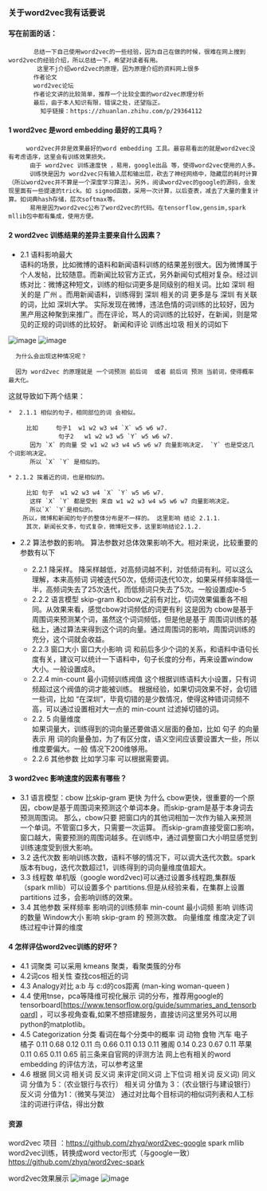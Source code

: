 ### 关于word2vec我有话要说

#### 写在前面的话：
           总结一下自己使用word2vec的一些经验，因为自己在做的时候，很难在网上搜到word2vec的经验介绍，所以总结一下，希望对读者有用。
            这里不j介绍word2vec的原理，因为原理介绍的资料网上很多
           作者论文
           word2vec论坛
           作者论文讲的比较简单，推荐一个比较全面的word2vec原理分析
           最后，由于本人知识有限，错误之处，还望指正。
             知乎链接：https://zhuanlan.zhihu.com/p/29364112

#### 1 word2vec 是word embedding 最好的工具吗？
         word2vec并非是效果最好的word embedding 工具。最容易看出的就是word2vec没有考虑语序，这里会有训练效果损失。
          由于 word2vec 训练速度快 ，易用，google出品 等，使得word2vec使用的人多。
          训练快是因为 word2vec只有输入层和输出层，砍去了神经网络中，隐藏层的耗时计算（所以word2vec并不算是一个深度学习算法）。另外，阅读word2vec的google的源码，会发现里面有一些提速的trick。如 sigmod函数，采用一次计算，以后查表，减去了大量的重复计算。如词典hash存储，层次softmax等。
          易用是因为word2vec公布了word2vec的代码。在tensorflow,gensim,spark mllib包中都有集成，使用方便。


#### 2 word2vec 训练结果的差异主要来自什么因素？
      
* 2.1 语料影响最大  
    语料的场景，比如微博的语料和新闻语料训练的结果差别很大。因为微博属于个人发帖，比较随意。而新闻比较官方正式，另外新闻句式相对复杂。经过训练对比：微博这种短文，训练的相似词更多是同级别的相关词。比如 深圳 相关的是  广州 。而用新闻语料，训练得到 深圳 相关的词 更多是与 深圳 有关联的词，比如 深圳大学。
         实际发现在微博，违法色情的词训练的比较好，因为黑产用这种聚到来推广。而在评论，骂人的词训练的比较好，在新闻，则是常见的正规的词训练的比较好。
 新闻和评论 训练出垃圾 相关的词如下

![image](http://zhangyunquan.cn/blog/pic/laji_news.PNG)
![image](http://zhangyunquan.cn/blog/pic/laji_co.PNG)

      为什么会出现这种情况呢？ 
    
      因为 word2vec 的原理就是 一个词预测 前后词  或者 前后词 预测 当前词，使得概率最大化。
   这就导致如下两个结果：
 
    *  2.1.1 相似的句子，相同部位的词 会相似。

         比如     句子1  w1 w2 w3 w4 `X` w5 w6 w7.
                  句子2   w1 w2 w3 w5 `Y` w5 w6 w7.
          因为 `X` 的向量 受 w1 w2 w3 w4 w5 w6 w7 向量影响决定， `Y` 也是受这几个词影响决定。
          所以 `X` `Y` 是相似的。

    * 2.1.2 挨着近的词，也是相似的。

         比如 句子  w1 w2 w3 w4 `X` `Y` w5 w6 w7.
          这样 `X` `Y` 都是受到 来自 w1 w2 w3 w4 w5 w6 w7 向量影响决定。
          所以`X` `Y`是相似的。
        所以，微博和新闻的句子的整体分布是不一样的。 这里影响 结论 2.1.1.
         其次，新闻长文多，句式复杂，微博短文多，这里影响结论2.1.2.

* 2.2 算法参数的影响。
      算法参数对总体效果影响不大。相对来说，比较重要的参数有以下
    
    * 2.2.1 降采样。
          降采样越低，对高频词越不利，对低频词有利。可以这么理解，本来高频词 词被迭代50次，低频词迭代10次，如果采样频率降低一半，高频词失去了25次迭代，而低频词只失去了5次。一般设置成le-5
    * 2.2.2 语言模型
         skip-gram 和cbow,之前有对比，切词效果偏重各不相同。从效果来看，感觉cbow对词频低的词更有利
         这是因为 cbow是基于周围词来预测某个词，虽然这个词词频低，但是他是基于 周围词训练的基础上，通过算法来得到这个词的向量。通过周围词的影响，周围词训练的充分，这个词就会收益。
    * 2.2.3  窗口大小 
          窗口大小影响 词 和前后多少个词的关系，和语料中语句长度有关，建议可以统计一下语料中，句子长度的分布，再来设置window大小。一般设置成8。
    * 2.2.4  min-count 最小词频训练阀值
           这个根据训练语料大小设置，只有词频超过这个阀值的词才能被训练。
                 根据经验，如果切词效果不好，会切错一些词，比如 “在深圳”，毕竟切错的是少数情况，使得这种错词词频不高，可以通过设置相对大一点的 min-count 过滤掉切错的词。
    * 2.2. 5 向量维度   
           如果词量大，训练得到的词向量还要做语义层面的叠加，比如 句子 的向量表示 用 词的向量叠加，为了有区分度，语义空间应该要设置大一些，所以维度要偏大。一般 情况下200维够用。
    * 2.2.6 其他参数 比如学习率 可以根据需要调。

#### 3 word2vec 影响速度的因素有哪些？
* 3.1 语言模型：cbow 比skip-gram 更快
            为什么 cbow更快，很重要的一个原因，cbow是基于周围词来预测这个单词本身。而skip-gram是基于本身词去预测周围词。
        那么，cbow只要 把窗口内的其他词相加一次作为输入来预测 一个单词。不管窗口多大，只需要一次运算。
       而skip-gram直接受窗口影响，窗口越大，需要预测的周围词越多。在训练中，通过调整窗口大小明显感觉到训练速度受到很大影响。
* 3.2 迭代次数
           影响训练次数，语料不够的情况下，可以调大迭代次数。spark 版本有bug，迭代次数超过1，训练得到的词向量维度值超大。
* 3.3 线程数
            单机版（google word2vec)可以通过设置多线程跑,集群版（spark mllib）可以设置多个 partitions.但是从经验来看，在集群上设置partitions 过多，会影响训练的效果。
* 3.4 其他参数
            采样频率 影响词的训练频率
            min-count 最小词频 影响 训练词的数量
            Window大小  影响 skip-gram 的 预测次数。
            向量维度 维度决定了训练过程中计算的维度


#### 4 怎样评估word2vec训练的好坏？
* 4.1 词聚类   可以采用 kmeans 聚类，看聚类簇的分布 
* 4.2词cos 相关性  查找cos相近的词 
* 4.3 Analogy对比 a:b 与 c:d的cos距离 (man-king woman-queen )
* 4.4 使用tnse，pca等降维可视化展示 词的分布，推荐用google的tensorboard[https://www.tensorflow.org/guide/summaries_and_tensorboard] ，可以多视角查看,如果不想搭建服务，直接访问这里另外可以用python的matplotlib。
* 4.5 Categorization 分类 看词在每个分类中的概率
                词     动物      食物     汽车     电子  
                橘子   0.11      0.68      0.12   0.11
                鸟     0.66      0.11      0.13   0.11
                雅阁   0.14      0.23      0.67   0.11
                苹果   0.11      0.65      0.11   0.65
     前三条来自官网的评测方法
     网上也有相关的word embedding 的评估方法，可以参考这里
 * 4.6 根据 同义词 相关词 反义词 来评定(同义词 上下位词 相关词 反义词)
    同义词 分值为 5：（农业银行与农行）
    相关词 分值为 3：（农业银行与建设银行）
    反义词 分值为1：（微笑与哭泣） 
    通过对比每个目标词的相似词列表和人工标注的词进行评估，得出分数 
   


#### 资源
                 
   word2vec  项目 ：https://github.com/zhyq/word2vec-google
   spark mllib word2vec训练，转换成word vector形式（与google一致）https://github.com/zhyq/word2vec-spark

word2vec效果展示
![image](http://zhangyunquan.cn/blog/pic/word2vec_result.png)
![image](http://zhangyunquan.cn/blog/pic/word2vec_tnse_show.png)



